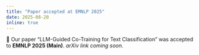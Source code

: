 ```yaml
---
title: "Paper accepted at EMNLP 2025"
date: 2025-08-20
inline: true
---
```


🎉 Our paper “LLM-Guided Co-Training for Text Classification” was accepted to **EMNLP 2025 (Main)**. *arXiv link coming soon.*

<!-- 🎉 Our paper “LLM Guided Co-Training for Text Classification” was accepted at EMNLP 2025 (Main). [Preprint](https://example.com). -->
